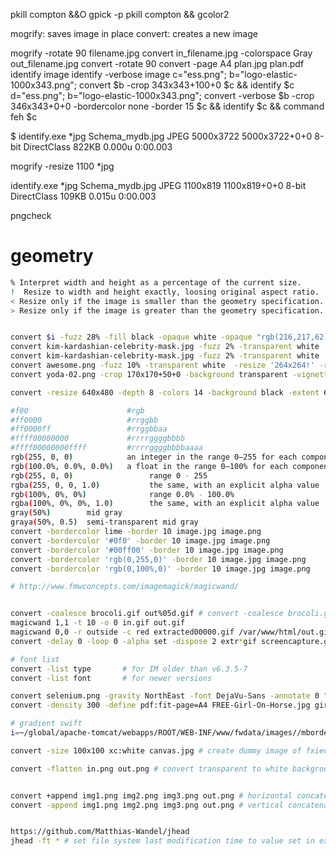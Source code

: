 pkill compton &&O gpick -p
pkill compton && gcolor2

mogrify: saves image in place
convert: creates a new image

mogrify -rotate 90 filename.jpg
convert in_filename.jpg  -colorspace Gray out_filename.jpg
convert -rotate 90
convert -page A4 plan.jpg plan.pdf
identify image
identify -verbose image
c="ess.png"; b="logo-elastic-1000x343.png"; convert $b -crop 343x343+100+0 $c && identify $c
d="ess.png"; b="logo-elastic-1000x343.png"; convert -verbose $b -crop 346x343+0+0 -bordercolor none -border 15 $c && identify $c && command feh $c


$ identify.exe *jpg
Schema_mydb.jpg JPEG 5000x3722 5000x3722+0+0 8-bit DirectClass 822KB 0.000u 0:00.003

mogrify -resize 1100 *jpg

identify.exe *jpg
Schema_mydb.jpg JPEG 1100x819 1100x819+0+0 8-bit DirectClass 109KB 0.015u 0:00.003



pngcheck


# geometry
```bash
% Interpret width and height as a percentage of the current size.
!  Resize to width and height exactly, loosing original aspect ratio.
< Resize only if the image is smaller than the geometry specification.
> Resize only if the image is greater than the geometry specification.


convert $i -fuzz 28% -fill black -opaque white -opaque "rgb(216,217,62)" $o && feh $o # convert colors white and rgb(216,217,62) to black
convert kim-kardashian-celebrity-mask.jpg -fuzz 2% -transparent white  -resize 128x128 bip.png
convert kim-kardashian-celebrity-mask.jpg -fuzz 2% -transparent white  -crop 500x500+130+50 -resize 128x128 bip.png && command feh bip.png
convert awesome.png -fuzz 10% -transparent white  -resize '264x264!' -resize 128x128 bip.png && command feh bip.png # rezize likely distorted the image, true solution may have thumbnail of https://stackoverflow.com/questions/2130288/imagemagick-resize-image-to-square
convert yoda-02.png -crop 170x170+50+0 -background transparent -vignette 20x65000 bip.png && command feh bip.png

convert -resize 640x480 -depth 8 -colors 14 -background black -extent 640x480 ks3840x2160black.png grub.xpm # enlarge resample canvas

#f00                      #rgb
#ff0000                   #rrggbb
#ff0000ff                 #rrggbbaa
#ffff00000000             #rrrrggggbbbb
#ffff00000000ffff         #rrrrggggbbbbaaaa
rgb(255, 0, 0)            an integer in the range 0—255 for each component
rgb(100.0%, 0.0%, 0.0%)   a float in the range 0—100% for each component
rgb(255, 0, 0)                 range 0 - 255
rgba(255, 0, 0, 1.0)           the same, with an explicit alpha value
rgb(100%, 0%, 0%)              range 0.0% - 100.0%
rgba(100%, 0%, 0%, 1.0)        the same, with an explicit alpha value
gray(50%)        mid gray
graya(50%, 0.5)  semi-transparent mid gray
convert -bordercolor lime -border 10 image.jpg image.png
convert -bordercolor '#0f0' -border 10 image.jpg image.png
convert -bordercolor '#00ff00' -border 10 image.jpg image.png
convert -bordercolor 'rgb(0,255,0)' -border 10 image.jpg image.png
convert -bordercolor 'rgb(0,100%,0)' -border 10 image.jpg image.png

# http://www.fmwconcepts.com/imagemagick/magicwand/


convert -coalesce brocoli.gif out%05d.gif # convert -coalesce brocoli.gif out%05d.pgm
magicwand 1,1 -t 10 -o 0 in.gif out.gif
magicwand 0,0 -r outside -c red extracted00000.gif /var/www/html/out.gif
convert -delay 0 -loop 0 -alpha set -dispose 2 extr*gif screencapture.gif

# font list
convert -list type       # for IM older than v6.3.5-7
convert -list font       # for newer versions

convert selenium.png -gravity NorthEast -font DejaVu-Sans -annotate 0 "bip %[EXIF:DateTimeOriginal]" selenium2.png # adds overlay text
convert -density 300 -define pdf:fit-page=A4 FREE-Girl-On-Horse.jpg girl-on-horse.pdf

# gradient swift
i=~/global/apache-tomcat/webapps/ROOT/WEB-INF/www/fwdata/images//mbordertitle/w8h8_c8fbfef_bf8f9fb.png; test -f $i || { echo $i | sed -r -e 's/.*w8h8_c(.*)_b(.*).png/\1 \2/' | while read a b; do convert -size 8x8 gradient:"#${a}-#${b}" PNG8:"$i"; done; }

convert -size 100x100 xc:white canvas.jpg # create dummy image of fxied resolution

convert -flatten in.png out.png # convert transparent to white background (whatsapp)


convert +append img1.png img2.png img3.png out.png # horizontal concatenation
convert -append img1.png img2.png img3.png out.png # vertical concatenation


https://github.com/Matthias-Wandel/jhead
jhead -ft * # set file system last modification time to value set in exif data
